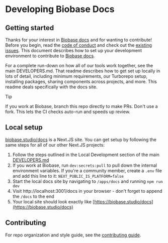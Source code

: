 # Developing Biobase Docs

## Getting started

Thanks for your interest in [Biobase docs](https://biobase.studio/docs) and for wanting to contribute! Before you begin, read the
[code of conduct](https://github.com/biobase/.github/blob/main/CODE_OF_CONDUCT.md) and check out the
[existing issues](https://github.com/biobase-ai/biobase/issues).
This document describes how to set up your development environment to contribute to [Biobase docs](https://biobase.studio/docs).

For a complete run-down on how all of our tools work together, see the main DEVELOPERS.md. That readme describes how to get set up locally in lots of detail, including minimum requirements, our Turborepo setup, installing packages, sharing components across projects, and more. This readme deals specifically with the docs site.

> [!TIP]
> If you work at Biobase, branch this repo directly to make PRs. Don't use a fork. This lets the CI checks auto-run and speeds up review.

## Local setup

[biobase.studio/docs](https://biobase.studio/docs) is a Next.JS site. You can get setup by following the same steps for all of our other Next.JS projects:

1. Follow the steps outlined in the Local Development section of the main [DEVELOPERS.md](https://github.com/biobase-ai/biobase/blob/master/DEVELOPERS.md)
2. If you work at Biobase, run `dev:secrets:pull` to pull down the internal environment variables. If you're a community member, create a `.env` file and add this line to it: `NEXT_PUBLIC_IS_PLATFORM=false`
3. Start the local docs site by navigating to `/apps/docs` and running `npm run dev`
4. Visit http://localhost:3001/docs in your browser - don't forget to append the `/docs` to the end
5. Your local site should look exactly like [https://biobase.studio/docs](https://biobase.studio/docs)

## Contributing

For repo organization and style guide, see the [contributing guide](https://github.com/biobase-ai/biobase/blob/master/apps/docs/CONTRIBUTING.md).
